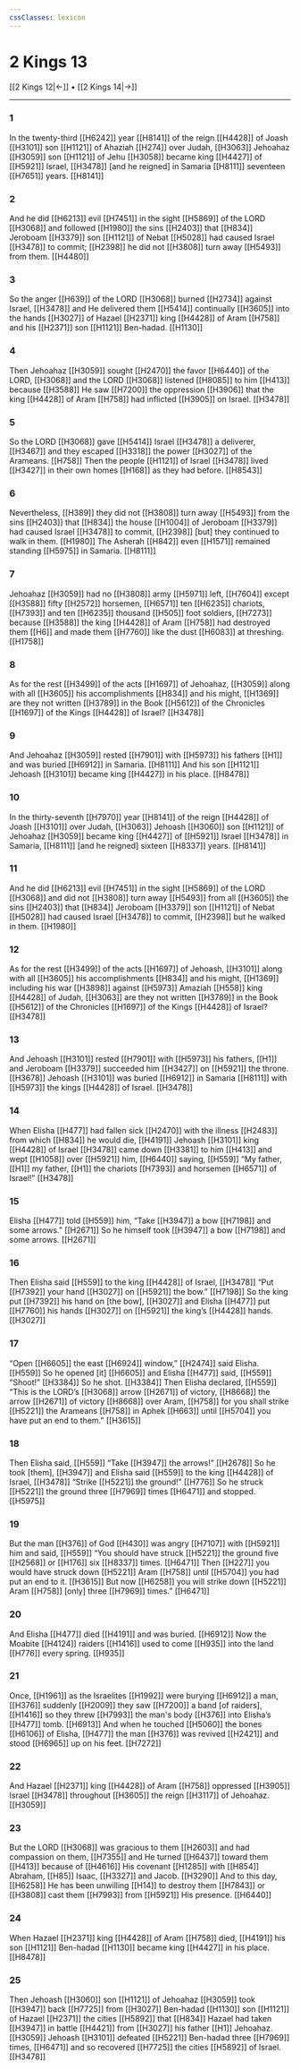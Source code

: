 ```yaml
---
cssClasses: lexicon
---
```


# 2 Kings 13

[[2 Kings 12|←]] • [[2 Kings 14|→]]

---

### 1
In the twenty-third [[H6242]] year [[H8141]] of the reign [[H4428]] of Joash [[H3101]] son [[H1121]] of Ahaziah [[H274]] over Judah, [[H3063]] Jehoahaz [[H3059]] son [[H1121]] of Jehu [[H3058]] became king [[H4427]] of [[H5921]] Israel, [[H3478]] [and he reigned] in Samaria [[H8111]] seventeen [[H7651]] years. [[H8141]]

### 2
And he did [[H6213]] evil [[H7451]] in the sight [[H5869]] of the LORD [[H3068]] and followed [[H1980]] the sins [[H2403]] that [[H834]] Jeroboam [[H3379]] son [[H1121]] of Nebat [[H5028]] had caused Israel [[H3478]] to commit; [[H2398]] he did not [[H3808]] turn away [[H5493]] from them. [[H4480]]

### 3
So the anger [[H639]] of the LORD [[H3068]] burned [[H2734]] against Israel, [[H3478]] and He delivered them [[H5414]] continually [[H3605]] into the hands [[H3027]] of Hazael [[H2371]] king [[H4428]] of Aram [[H758]] and his [[H2371]] son [[H1121]] Ben-hadad. [[H1130]]

### 4
Then Jehoahaz [[H3059]] sought [[H2470]] the favor [[H6440]] of the LORD, [[H3068]] and the LORD [[H3068]] listened [[H8085]] to him [[H413]] because [[H3588]] He saw [[H7200]] the oppression [[H3906]] that the king [[H4428]] of Aram [[H758]] had inflicted [[H3905]] on Israel. [[H3478]]

### 5
So the LORD [[H3068]] gave [[H5414]] Israel [[H3478]] a deliverer, [[H3467]] and they escaped [[H3318]] the power [[H3027]] of the Arameans. [[H758]] Then the people [[H1121]] of Israel [[H3478]] lived [[H3427]] in their own homes [[H168]] as they had before. [[H8543]]

### 6
Nevertheless, [[H389]] they did not [[H3808]] turn away [[H5493]] from the sins [[H2403]] that [[H834]] the house [[H1004]] of Jeroboam [[H3379]] had caused Israel [[H3478]] to commit, [[H2398]] [but] they continued to walk in them. [[H1980]] The Asherah [[H842]] even [[H1571]] remained standing [[H5975]] in Samaria. [[H8111]]

### 7
Jehoahaz [[H3059]] had no [[H3808]] army [[H5971]] left, [[H7604]] except [[H3588]] fifty [[H2572]] horsemen, [[H6571]] ten [[H6235]] chariots, [[H7393]] and ten [[H6235]] thousand [[H505]] foot soldiers, [[H7273]] because [[H3588]] the king [[H4428]] of Aram [[H758]] had destroyed them [[H6]] and made them [[H7760]] like the dust [[H6083]] at threshing. [[H1758]]

### 8
As for the rest [[H3499]] of the acts [[H1697]] of Jehoahaz, [[H3059]] along with all [[H3605]] his accomplishments [[H834]] and his might, [[H1369]] are they not written [[H3789]] in the Book [[H5612]] of the Chronicles [[H1697]] of the Kings [[H4428]] of Israel? [[H3478]]

### 9
And Jehoahaz [[H3059]] rested [[H7901]] with [[H5973]] his fathers [[H1]] and was buried [[H6912]] in Samaria. [[H8111]] And his son [[H1121]] Jehoash [[H3101]] became king [[H4427]] in his place. [[H8478]]

### 10
In the thirty-seventh [[H7970]] year [[H8141]] of the reign [[H4428]] of Joash [[H3101]] over Judah, [[H3063]] Jehoash [[H3060]] son [[H1121]] of Jehoahaz [[H3059]] became king [[H4427]] of [[H5921]] Israel [[H3478]] in Samaria, [[H8111]] [and he reigned] sixteen [[H8337]] years. [[H8141]]

### 11
And he did [[H6213]] evil [[H7451]] in the sight [[H5869]] of the LORD [[H3068]] and did not [[H3808]] turn away [[H5493]] from all [[H3605]] the sins [[H2403]] that [[H834]] Jeroboam [[H3379]] son [[H1121]] of Nebat [[H5028]] had caused Israel [[H3478]] to commit, [[H2398]] but he walked in them. [[H1980]]

### 12
As for the rest [[H3499]] of the acts [[H1697]] of Jehoash, [[H3101]] along with all [[H3605]] his accomplishments [[H834]] and his might, [[H1369]] including his war [[H3898]] against [[H5973]] Amaziah [[H558]] king [[H4428]] of Judah, [[H3063]] are they not written [[H3789]] in the Book [[H5612]] of the Chronicles [[H1697]] of the Kings [[H4428]] of Israel? [[H3478]]

### 13
And Jehoash [[H3101]] rested [[H7901]] with [[H5973]] his fathers, [[H1]] and Jeroboam [[H3379]] succeeded him [[H3427]] on [[H5921]] the throne. [[H3678]] Jehoash [[H3101]] was buried [[H6912]] in Samaria [[H8111]] with [[H5973]] the kings [[H4428]] of Israel. [[H3478]]

### 14
When Elisha [[H477]] had fallen sick [[H2470]] with the illness [[H2483]] from which [[H834]] he would die, [[H4191]] Jehoash [[H3101]] king [[H4428]] of Israel [[H3478]] came down [[H3381]] to him [[H413]] and wept [[H1058]] over [[H5921]] him, [[H6440]] saying, [[H559]] “My father, [[H1]] my father, [[H1]] the chariots [[H7393]] and horsemen [[H6571]] of Israel!” [[H3478]]

### 15
Elisha [[H477]] told [[H559]] him,  “Take [[H3947]] a bow [[H7198]] and some arrows.” [[H2671]] So he himself took [[H3947]] a bow [[H7198]] and some arrows. [[H2671]]

### 16
Then Elisha said [[H559]] to the king [[H4428]] of Israel, [[H3478]] “Put [[H7392]] your hand [[H3027]] on [[H5921]] the bow.” [[H7198]] So the king put [[H7392]] his hand on [the bow], [[H3027]] and Elisha [[H477]] put [[H7760]] his hands [[H3027]] on [[H5921]] the king’s [[H4428]] hands. [[H3027]]

### 17
“Open [[H6605]] the east [[H6924]] window,” [[H2474]] said Elisha. [[H559]] So he opened [it] [[H6605]] and Elisha [[H477]] said, [[H559]] “Shoot!” [[H3384]] So he shot. [[H3384]] Then Elisha declared, [[H559]] “This is the LORD’s [[H3068]] arrow [[H2671]] of victory, [[H8668]] the arrow [[H2671]] of victory [[H8668]] over Aram, [[H758]] for you shall strike [[H5221]] the Arameans [[H758]] in Aphek [[H663]] until [[H5704]] you have put an end to them.” [[H3615]]

### 18
Then Elisha said, [[H559]] “Take [[H3947]] the arrows!” [[H2678]] So he took [them], [[H3947]] and Elisha said [[H559]] to the king [[H4428]] of Israel, [[H3478]] “Strike [[H5221]] the ground!” [[H776]] So he struck [[H5221]] the ground three [[H7969]] times [[H6471]] and stopped. [[H5975]]

### 19
But the man [[H376]] of God [[H430]] was angry [[H7107]] with [[H5921]] him and said, [[H559]] “You should have struck [[H5221]] the ground five [[H2568]] or [[H176]] six [[H8337]] times. [[H6471]] Then [[H227]] you would have struck down [[H5221]] Aram [[H758]] until [[H5704]] you had put an end to it. [[H3615]] But now [[H6258]] you will strike down [[H5221]] Aram [[H758]] [only] three [[H7969]] times.” [[H6471]]

### 20
And Elisha [[H477]] died [[H4191]] and was buried. [[H6912]] Now the Moabite [[H4124]] raiders [[H1416]] used to come [[H935]] into the land [[H776]] every spring. [[H935]]

### 21
Once, [[H1961]] as the Israelites [[H1992]] were burying [[H6912]] a man, [[H376]] suddenly [[H2009]] they saw [[H7200]] a band [of raiders], [[H1416]] so they threw [[H7993]] the man's body [[H376]] into Elisha’s [[H477]] tomb. [[H6913]] And when he touched [[H5060]] the bones [[H6106]] of Elisha, [[H477]] the man [[H376]] was revived [[H2421]] and stood [[H6965]] up on his feet. [[H7272]]

### 22
And Hazael [[H2371]] king [[H4428]] of Aram [[H758]] oppressed [[H3905]] Israel [[H3478]] throughout [[H3605]] the reign [[H3117]] of Jehoahaz. [[H3059]]

### 23
But the LORD [[H3068]] was gracious to them [[H2603]] and had compassion on them, [[H7355]] and He turned [[H6437]] toward them [[H413]] because of [[H4616]] His covenant [[H1285]] with [[H854]] Abraham, [[H85]] Isaac, [[H3327]] and Jacob. [[H3290]] And to this day, [[H6258]] He has been unwilling [[H14]] to destroy them [[H7843]] or [[H3808]] cast them [[H7993]] from [[H5921]] His presence. [[H6440]]

### 24
When Hazael [[H2371]] king [[H4428]] of Aram [[H758]] died, [[H4191]] his son [[H1121]] Ben-hadad [[H1130]] became king [[H4427]] in his place. [[H8478]]

### 25
Then Jehoash [[H3060]] son [[H1121]] of Jehoahaz [[H3059]] took [[H3947]] back [[H7725]] from [[H3027]] Ben-hadad [[H1130]] son [[H1121]] of Hazael [[H2371]] the cities [[H5892]] that [[H834]] Hazael had taken [[H3947]] in battle [[H4421]] from [[H3027]] his father [[H1]] Jehoahaz. [[H3059]] Jehoash [[H3101]] defeated [[H5221]] Ben-hadad three [[H7969]] times, [[H6471]] and so recovered [[H7725]] the cities [[H5892]] of Israel. [[H3478]]


